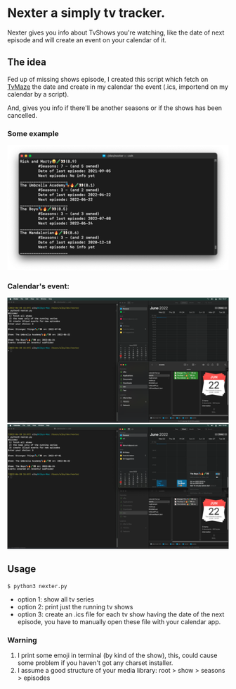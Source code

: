 # Nexter a simply tv tracker.

Nexter gives you info about TvShows you're watching, like the date of next episode and will create an event on your calendar of it.


## The idea

Fed up of missing shows episode, I created this script which fetch on  <a href="https://tvmaze.com>">TvMaze</a> the date and create in my calendar the event (.ics, importend on my calendar by a script).

And, gives you info if there'll be another seasons or if the shows has been cancelled.

### Some example

![Output example](./imgExample/example.png)

### Calendar's event:

![Output example](./imgExample/1.png)
![Output example](./imgExample/2.png)



## Usage

`$ python3 nexter.py`

* option 1: show all tv series
* option 2: print just the running tv shows
* option 3: create an .ics file for each tv show having the date of the next episode, you have to manually open these file with your calendar app.

### Warning

1. I print some emoji in terminal (by kind of the show), this, could cause some problem if you haven't got any charset installer.
2. I assume a good structure of your media library: root > show > seasons > episodes
